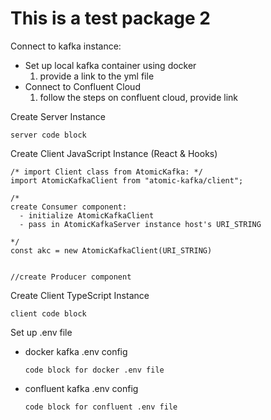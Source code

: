 # This is a test package 2

Connect to kafka instance:

- Set up local kafka container using docker
  1. provide a link to the yml file
- Connect to Confluent Cloud
  1. follow the steps on confluent cloud, provide link



Create Server Instance
```
server code block

```

Create Client JavaScript Instance (React & Hooks)
```
/* import Client class from AtomicKafka: */
import AtomicKafkaClient from "atomic-kafka/client";

/*
create Consumer component:
  - initialize AtomicKafkaClient
  - pass in AtomicKafkaServer instance host's URI_STRING

*/
const akc = new AtomicKafkaClient(URI_STRING)


//create Producer component
```

Create Client TypeScript Instance

```
client code block

```


Set up .env file

- docker kafka .env config

  ```
  code block for docker .env file
  ```

- confluent kafka .env config

  ```
  code block for confluent .env file
  ```
